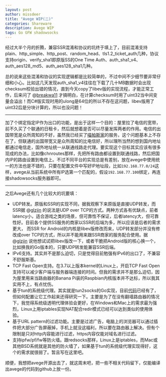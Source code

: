 ```yaml
---
layout: post
author: missdeer
title: "Avege WIP(二)"
categories: Shareware
description: Avege WIP
tags: Go GFW shadowsocks
---
```


经过大半个月的折腾，兼容SSR混淆和协议的坑终于填上了，目前混淆支持plain、http_simple、http_post、random_head、tls1.2_ticket_auth几种，协议支持origin、verify_sha1即原版SS的One Time Auth、auth_sha1_v4、auth_aes128_md5、auth_aes128_sha1几种。

总的说来这些混淆和协议的实现逻辑都是比较简单的，不过中间不少细节要非常仔细和小心。比如这几天发现auth_sha1_v4往往在下载了几十MB数据时会出现checksum校验出错的情况，直到今天copy了libev版的实现流程，才能正常工作，后来问了 @[breakwa11](https://github.com/breakwa11) 才搞明白，在计算checksum时用了uint32当中间变量会溢出！而C#版实现时用的ulong是64位的所以不存在这问题，libev版用了uint32后是分块计算的，所以也没问题！

----

加了个绑定指定IP作为出口的功能，是出于这样一个目的：屋里拉了电信的宽带，前不久买了个联通的日租卡，然后就想着是否可以尽量发挥两者的作用。电信的出国带宽是众所周知的不好，虽然我已经买了[喵帕斯家](https://喵帕斯.com/)的服务，这个问题基本上不存在了，但联通的出国带宽又是众所周知的比电信好，所以理所当然的想到国内地址都通过电信走，国外地址统一从联通线路走代理。要实现这个目标其实应该有很多现成的办法，比如像chnroutes那样，先把所有路由都设置到联通线路，然后把国内IP的路由设置到电信上。不过不同平台的实现总是有差别，放在avege中使用统一的方法也是不错的，只要在配置文件中写好IP地址段，比如`192.168.77.0/24`这样，avege从当前系统中所有IP选第一个匹配的，假设`192.168.77.100`绑定，再连接shadowsocks服务器即可。

----

之后Avege还有几个比较大的坑要填：

- UDP转发。原版和SSR的实现不同，据我观察下来原版是直接UDP转发，而SSR据 @[glzjin](https://twitter.com/glzjin) 的说法是UDP over TCP的方式。两种方式各有优缺点，前者latency小，适合游戏之类的场景，但可靠性不保证，后者latency大，但可靠性好。目前各个提供SS服务的商家以SSR的后端为多，所以应该是后者的需求更大， 而SSR for Android的内核是libev版修改而来，UDP转发部分并没有修改成over TCP的方式，所以并不能用来跟SSR商家的服务配合使用。据 @[glzjin](https://twitter.com/glzjin) 说他想试试把libev版改一下，或者干脆把Android版的核心换一个，比如换我的Go版本的，只要UDP转发能兼容SSR后端。
- IPv6支持。其实并不是那么迫切，只是觉得目前勉强有IPv6的出口了，不兼容不舒服斯基。
- TCP Fast Open支持。在3.7以上版本kernel的Linux上，开启TCP Fast Open支持可以减少客户端与服务器端连接的时间。但我的需求并不是那么迫切，因为屋里用来当路由器的Banana Pi装的Raspbian内核版本并不达标，所以我其实用不上，有点忧伤。
- 基于tun的系统级代理。其实就是tun2socks的Go实现，目前[代码](https://github.com/missdeer/gotun2socks)已经有了，但如何配置让它工作起来还得研究一下。主要是为了在没有翻墙路由器的情况下，我觉得系统级透明代理体验会更好，在Windows和Mac上的需求最为强烈，Linux上用iptables实现NAT配合redir模式已经可以达到类似的使用体验。
- 基于URL pattern的过滤功能。主要是过滤广告，电脑上的浏览器可以通过插件把大部分广告屏蔽掉，手机上就没这福利，所以要在路由器上解决。但有个限制是只对http内容能进行过滤，https内容仅能对域名进行过滤。
- 支持ipfw/pf/fw等防火墙。跟redsocks那样，Linux上是iptables，而Mac或其他BSD系统就是其他的防火墙了，如果基于tun的系统级代理实现得好，这个的需求就很弱了。暂且写在这里吧。



顺便，我想把avege开源出去了，就这周末吧，把一些不相关代码留下，仅能编译出avege的代码到github上放一份。